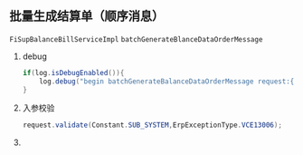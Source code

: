 ## 批量生成结算单（顺序消息）

`FiSupBalanceBillServiceImpl`  `batchGenerateBlanceDataOrderMessage`

1. debug

   ```java
   if(log.isDebugEnabled()){
       log.debug("begin batchGenerateBalanceDataOrderMessage request:{}",JsonUtil.toJson(request));
   }
   ```

2. 入参校验

   ```java
   request.validate(Constant.SUB_SYSTEM,ErpExceptionType.VCE13006);
   ```

3. 
